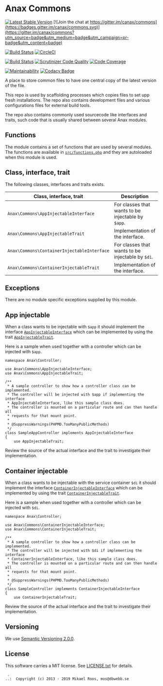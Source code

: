 Anax Commons
========================

[![Latest Stable Version](https://poser.pugx.org/anax/commons/v/stable)](https://packagist.org/packages/anax/commons)
[![Join the chat at https://gitter.im/canax/commons](https://badges.gitter.im/canax/commons.svg)](https://gitter.im/canax/commons?utm_source=badge&utm_medium=badge&utm_campaign=pr-badge&utm_content=badge)

[![Build Status](https://travis-ci.org/canax/commons.svg?branch=master)](https://travis-ci.org/canax/commons)
[![CircleCI](https://circleci.com/gh/canax/commons.svg?style=svg)](https://circleci.com/gh/canax/commons)

[![Build Status](https://scrutinizer-ci.com/g/canax/commons/badges/build.png?b=master)](https://scrutinizer-ci.com/g/canax/commons/build-status/master)
[![Scrutinizer Code Quality](https://scrutinizer-ci.com/g/canax/commons/badges/quality-score.png?b=master)](https://scrutinizer-ci.com/g/canax/commons/?branch=master)
[![Code Coverage](https://scrutinizer-ci.com/g/canax/commons/badges/coverage.png?b=master)](https://scrutinizer-ci.com/g/canax/commons/?branch=master)

[![Maintainability](https://api.codeclimate.com/v1/badges/8705e9bc0a597e6dfb9a/maintainability)](https://codeclimate.com/github/canax/commons/maintainability)
[![Codacy Badge](https://api.codacy.com/project/badge/Grade/c3d60f33c0b947a3af127788e800b402)](https://www.codacy.com/app/mosbth/commons?utm_source=github.com&amp;utm_medium=referral&amp;utm_content=canax/commons&amp;utm_campaign=Badge_Grade)

A place to store common files to have one central copy of the latest version of the file.

This repo is used by scaffolding processes which copies files to set upp fresh installations. The repo also contains development files and various configurations files for external build tools.

The repo also contains commonly used sourcecode like interfaces and traits, such code that is usually shared between several Anax modules.



Functions
------------------

The module contains a set of functions that are used by several modules. The functions are available in [`src/functions.php`](src/functions.php) and they are autoloaded when this module is used.



Class, interface, trait
------------------

The following classes, interfaces and traits exists.

| Class, interface, trait               | Description |
|---------------------------------------|-------------|
| `Anax\Commons\AppInjectableInterface` | For classes that wants to be injectable by `$app`. |
| `Anax\Commons\AppInjectableTrait`     | Implementation of the interface. |
| `Anax\Commons\ContainerInjectableInterface` | For classes that wants to be injectable by `$di`. |
| `Anax\Commons\ContainerInjectableTrait`     | Implementation of the interface. |



Exceptions
------------------

There are no module specific exceptions supplied by this module.



App injectable
------------------

When a class wants to be injectable with `$app` it should implement the interface [`AppInjectableInterface`](src/Commons/AppInjectableInterface.php) which can be implemented by using the trait [`AppInjectableTrait`](src/Commons/AppInjectableTrait.php).

Here is a sample when used together with a controller which can be injected with `$app`.

```
namespace Anax\Controller;

use Anax\Commons\AppInjectableInterface;
use Anax\Commons\AppInjectableTrait;

/**
 * A sample controller to show how a controller class can be implemented.
 * The controller will be injected with $app if implementing the interface
 * AppInjectableInterface, like this sample class does.
 * The controller is mounted on a particular route and can then handle all
 * requests for that mount point.
 *
 * @SuppressWarnings(PHPMD.TooManyPublicMethods)
 */
class SampleAppController implements AppInjectableInterface
{
    use AppInjectableTrait;
```

Review the source of the actual interface and the trait to investigate their implementation.



Container injectable
------------------

When a class wants to be injectable with the service container `$di` it should implement the interface [`ContainerInjectableInterface`](src/Commons/ContainerInjectableInterface.php) which can be implemented by using the trait [`ContainerInjectableTrait`](src/Commons/ContainerInjectableTrait.php).

Here is a sample when used together with a controller which can be injected with `$di`.

```
namespace Anax\Controller;

use Anax\Commons\ContainerInjectableInterface;
use Anax\Commons\ContainerInjectableTrait;

/**
 * A sample controller to show how a controller class can be implemented.
 * The controller will be injected with $di if implementing the interface
 * ContainerInjectableInterface, like this sample class does.
 * The controller is mounted on a particular route and can then handle all
 * requests for that mount point.
 *
 * @SuppressWarnings(PHPMD.TooManyPublicMethods)
 */
class SampleController implements ContainerInjectableInterface
{
    use ContainerInjectableTrait;
```

Review the source of the actual interface and the trait to investigate their implementation.



Versioning
------------------

We use [Semantic Versioning 2.0.0](https://semver.org/spec/v2.0.0.html).



License
------------------

This software carries a MIT license. See [LICENSE.txt](LICENSE.txt) for details.



```
 .  
..:  Copyright (c) 2013 - 2019 Mikael Roos, mos@dbwebb.se
```
